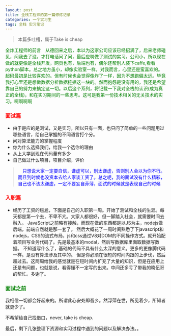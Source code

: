 ```yaml
---
layout: post
title: 全栈工程师的第一篇修炼记录 
categories: 一个实习生
tags: 全栈 实习笔记
---
```


> 本篇多吐槽，属于Take is cheap

 <font color='green'>全炸工程师的前言　从德回来之后，本以为这家公司应该已经招满了，后来老师碰见，问我去了没。才打电话问了问，最后应聘做了测试的实习。公司小，所以现在做的就更像是全栈开发，网页也有，后端也有，偶尔还帮别人装下caffe,看看python脚本。总之地方虽小，却像实验室一样，对我而言，心里还是蛮喜欢的。起码最初是比较喜欢的。但有时候也会觉得像炸了一样，因为不想跑偏太远。毕竟我打心里还是想做数据分析数据挖掘这一块的。然而抱怨是没有用的，我还是希望靠自己的努力来搞定这一切。以后这个系列，将记载一下我对全栈的认识(成为真正的全栈)，和在实习期间的一些思考。这可是我第一份技术相关的无关技术的实习。啊啊啊啊</font>

### <font color='red '>面试篇 </font>

+ 由于是应的是测试，又是实习，所以只有一面，也只问了简单的一些问题用过哪些语言，给自己掌握的不同语言打个分。 
+ 问对算法能力的掌握程度
+ 你为什么选择我们，给我一个选你的理由
+ 从上大学到现在代码量有多少
+ 自己做过什么项目，项目介绍，评价


> <font color='blue '>　只想说大家一定要自信，谦虚可以，别太谦虚，否则别人会以为你不行。而且到时候也没资本去给人家谈工资了。总之呢，我的面试没有什么精彩，自己也不该太谦虚，一定不要妄自菲薄，面试的时候就是表现自己的时候 </font>


### <font color='red '>入职篇 </font>
* 经历了工资的尴尬，下面是自己的入职第一周。开始了测试和全栈的生涯。每天都是第一个去，不卑不亢。大家人都很好，但一脚踏入社会，就需要时间去融入。
JavaScript之前略有接触，而现在做的东西都是以JS为主，nodejs做后端，前端自然就是那一套了。
然后大概花了一周时间熟悉了下javascript和nodejs，CSS的流式布局，js和css通过V8对DOM的不同操作方式。就开始配着项目写业务代码了。先是最基本的modal，然后写数据库里面取数据写数据。
不知道写什么了，基础的代码不具有什么太深的意义。更多的更像脚代码一样。是没有算法涉及其中的。
但是你必须在很短的时间内跟的上步伐，然后超过去。这两周给我的感觉就是在短时间内扩充了大量的知识，但是在应用上还是有问题，也就是说，看得懂不一定写的出来。中间还多亏了带我的晓伍哥的帮忙。多谢了。


###  <font color='green '> 面试之前　</font>
我相信一切都会好起来的。所谓此心安处即吾乡。然浮萍在世，所见着少，所知者就更少了。

不希望给自己找借口，never, take is cheap.



最后，剩下几张整理下资源和实习过程中遇到的问题以及解决办法。。



